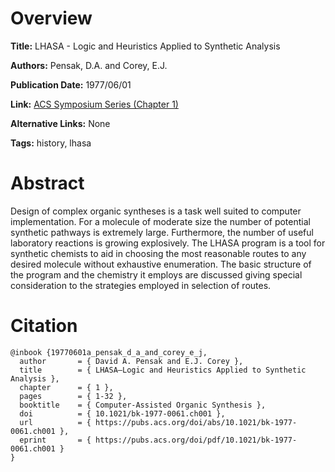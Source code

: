 # Overview
**Title:**
LHASA - Logic and Heuristics Applied to Synthetic Analysis

**Authors:**
Pensak, D.A. and Corey, E.J.

**Publication Date:**
1977/06/01

**Link:**
[ACS Symposium Series (Chapter 1)](https://pubs.acs.org/doi/10.1021/bk-1977-0061.ch001)

**Alternative Links:**
None

**Tags:**
history, lhasa


# Abstract
Design of complex organic syntheses is a task well suited to computer implementation.
For a molecule of moderate size the number of potential synthetic pathways is extremely large.
Furthermore, the number of useful laboratory reactions is growing explosively.
The LHASA program is a tool for synthetic chemists to aid in choosing the most reasonable routes to any desired molecule without exhaustive enumeration.
The basic structure of the program and the chemistry it employs are discussed giving special consideration to the strategies employed in selection of routes.


# Citation
```
@inbook {19770601a_pensak_d_a_and_corey_e_j,
  author       = { David A. Pensak and E.J. Corey },
  title        = { LHASA—Logic and Heuristics Applied to Synthetic Analysis },
  chapter      = { 1 },
  pages        = { 1-32 },
  booktitle    = { Computer-Assisted Organic Synthesis },
  doi          = { 10.1021/bk-1977-0061.ch001 },
  url          = { https://pubs.acs.org/doi/abs/10.1021/bk-1977-0061.ch001 },
  eprint       = { https://pubs.acs.org/doi/pdf/10.1021/bk-1977-0061.ch001 }
}
```
